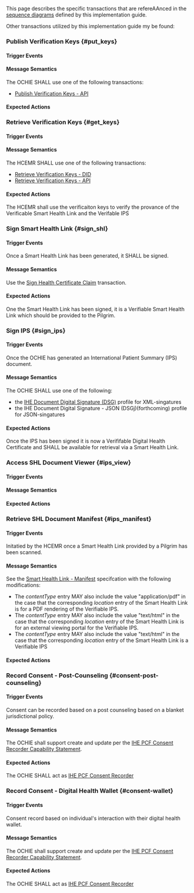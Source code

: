 This page describes the specific transactions that are refereAAnced in the [sequence diagrams](sequence-diagrams.html) defined by this implementation guide.

Other transactions utilized by this implementation guide my be found:

### Publish Verification Keys {#put_keys}
#### Trigger Events
#### Message Semantics
The OCHIE SHALL use one of the following transactions:
- [Publish Verification Keys - API](https://smart.who.int/trust/transactions.html#put_keys_api)
#### Expected Actions

### Retrieve Verification Keys {#get_keys}
#### Trigger Events
#### Message Semantics
The HCEMR SHALL use one of the following transactions:
- [Retrieve Verification Keys - DID](https://smart.who.int/trust/transactions.html#get_keys_did)
- [Retrieve Verification Keys  - API](https://smart.who.int/trust/transactions.html#get_keys_api)
#### Expected Actions
The HCEMR shall use the verificaiton keys to verify the provance of the Verificable Smart Health Link and the Verifable IPS


### Sign Smart Health Link {#sign_shl}
#### Trigger Events
Once a Smart Health Link has been generated, it SHALL be signed.
#### Message Semantics
Use the  [Sign Health Certificate Claim](https://smart.who.int/trust/transactions.html#sign_claim) transaction.
#### Expected Actions
One the Smart Health Link has been signed, it is a Verifiable Smart Health Link which should be provided to the Pilgrim.


### Sign IPS {#sign_ips}
#### Trigger Events
Once the OCHIE has generated an International Patient Summary (IPS) document.
#### Message Semantics
The OCHIE SHALL use one of the following:
- the [IHE Document Digital Signature (DSG)](https://profiles.ihe.net/ITI/TF/Volume1/ch-37.html) profile for XML-singatures
- the IHE Document Digital Signature - JSON (DSGj)(forthcoming) profile for JSON-singatures


#### Expected Actions
Once the IPS has been signed it is now a Verififable Digital Health Certificate and SHALL be available for retrieval via a Smart Health Link.


### Access SHL Document Viewer {#ips_view}
#### Trigger Events
#### Message Semantics
#### Expected Actions

### Retrieve SHL Document Manifest {#ips_manifest}
#### Trigger Events
Initatied by the HCEMR once a Smart Health Link provided by a Pilgrim has been scanned.
#### Message Semantics
See the [Smart Health Link - Manifest](https://docs.smarthealthit.org/smart-health-links/spec/#shlink-manifest-request) specifcation with the following modifications:
- The *contentType* entry MAY also include the value "application/pdf" in the case that the corresponding *location* entry of the Smart Health Link is for a PDF rendering of the Verifiable IPS.
- The *contentType* entry MAY also include the value "text/html" in the case that the corresponding *location* entry of the Smart Health Link is for an external viewing portal for the Verifiable IPS.
- The *contentType* entry MAY also include the value "text/html" in the case that the corresponding *location* entry of the Smart Health Link is a Verifiable IPS


#### Expected Actions



### Record Consent - Post-Counseling  {#consent-post-counseling}
#### Trigger Events
Consent can be recorded based on a post counseling based on a blanket jurisdictional policy.

#### Message Semantics
The OCHIE shall support create and update per the  [IHE PCF Consent Recorder Capability Statement](https://profiles.ihe.net/ITI/PCF/CapabilityStatement-IHE.PCF.consentRecorder.html). 
#### Expected Actions
The OCHIE SHALL act as  [IHE PCF Consent Recorder](https://profiles.ihe.net/ITI/PCF/volume-1.html#153111-consent-recorder)

### Record Consent - Digital Health Wallet  {#consent-wallet}
#### Trigger Events
Consent record based on individual's interaction with their digital health wallet.  
#### Message Semantics
The OCHIE shall support create and update per the  [IHE PCF Consent Recorder Capability Statement](https://profiles.ihe.net/ITI/PCF/CapabilityStatement-IHE.PCF.consentRecorder.html). 
#### Expected Actions
The OCHIE SHALL act as  [IHE PCF Consent Recorder](https://profiles.ihe.net/ITI/PCF/volume-1.html#153111-consent-recorder)
